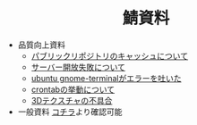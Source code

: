 <h1 align="center">鯖資料</h1>

- 品質向上資料
    - [パブリックリポジトリのキャッシュについて](https://document.mlserver.jp/viewer.html?file=pdf/quality-document/file01.pdf)
    - [サーバー開放失敗について](https://document.mlserver.jp/viewer.html?file=pdf/quality-document/file02.pdf)
	- [ubuntu gnome-terminalがエラーを吐いた](https://document.mlserver.jp/viewer.html?file=pdf/quality-document/file03.pdf)
	- [crontabの挙動について](https://document.mlserver.jp/viewer.html?file=pdf/quality-document/file04.pdf)
	- [3Dテクスチャの不具合](https://document.mlserver.jp/viewer.html?file=pdf/quality-document/file05.pdf)
- 一般資料
    [コチラ](https://www.mlserver.xyz/api/pdf)より確認可能